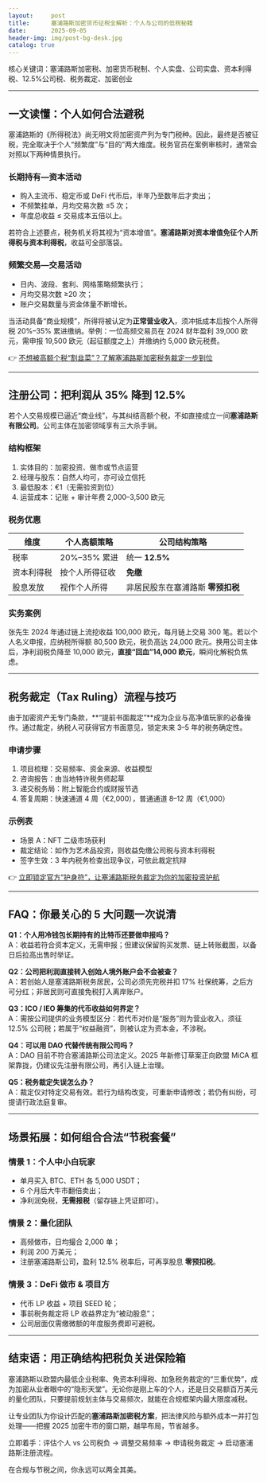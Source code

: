 ```yaml
---
layout:     post
title:      塞浦路斯加密货币征税全解析：个人与公司的低税秘籍
date:       2025-09-05
header-img: img/post-bg-desk.jpg
catalog: true
---
```


核心关键词：塞浦路斯加密税、加密货币税制、个人实盘、公司实盘、资本利得税、12.5%公司税、税务裁定、加密创业

---

## 一文读懂：个人如何合法避税

塞浦路斯的《所得税法》尚无明文将加密资产列为专门税种。因此，最终是否被征税，完全取决于个人“频繁度”与“目的”两大维度。税务官员在案例审核时，通常会对照以下两种情景执行。

### 长期持有—资本活动
- 购入主流币、稳定币或 DeFi 代币后，半年乃至数年后才卖出；
- 不频繁挂单，月均交易次数 ≤5 次；
- 年度总收益 ≤ 交易成本五倍以上。

若符合上述要点，税务机关将其视为“资本增值”。**塞浦路斯对资本增值免征个人所得税与资本利得税**，收益可全部落袋。

### 频繁交易—交易活动
- 日内、波段、套利、网格策略频繁执行；
- 月均交易次数 ≥20 次；
- 账户交易数量与资金体量不断增长。

当活动具备“商业规模”，所得将被认定为**正常营业收入**，须冲抵成本后按个人所得税 20%–35% 累进缴纳。举例：一位高频交易员在 2024 财年盈利 39,000 欧元，需申报 19,500 欧元（起征额度之上）并缴纳约 5,000 欧元税费。

👉 [不想被高额个税“割韭菜”？了解塞浦路斯加密税务裁定一步到位](https://www.okx.com)

---

## 注册公司：把利润从 35% 降到 12.5%

若个人交易规模已逼近“商业线”，与其纠结高额个税，不如直接成立一间**塞浦路斯有限公司**。公司主体在加密领域享有三大杀手锏。

### 结构框架
1. 实体目的：加密投资、做市或节点运营
2. 经理与股东：自然人均可，亦可设立信托
3. 最低股本：€1（无需验资到位）
4. 运营成本：记账 + 审计年费 2,000–3,500 欧元

### 税务优惠
| 维度 | 个人高额策略 | 公司结构策略 |
|---|---|---|
| 税率 | 20%–35% 累进 | 统一 **12.5%** |
| 资本利得税 | 按个人所得征收 | **免缴** |
| 股息发放 | 视作个人所得 | 非居民股东在塞浦路斯 **零预扣税** |

### 实务案例
张先生 2024 年通过链上流挖收益 100,000 欧元，每月链上交易 300 笔。若以个人名义申报，应纳税所得额 80,500 欧元，税负高达 24,000 欧元。换用公司主体后，净利润税负降至 10,000 欧元，**直接“回血”14,000 欧元**，瞬间化解税负焦虑。

---

## 税务裁定（Tax Ruling）流程与技巧

由于加密资产无专门条款，**“提前书面裁定”**成为企业与高净值玩家的必备操作。通过裁定，纳税人可获得官方书面意见，锁定未来 3–5 年的税务确定性。

### 申请步骤
1. 项目梳理：交易频率、资金来源、收益模型
2. 咨询报告：由当地特许税务师起草
3. 递交税务局：附上智能合约或财报节选
4. 答复周期：快速通道 4 周（€2,000），普通通道 8–12 周（€1,000）

### 示例表
- 场景 A：NFT 二级市场获利
- 裁定结论：如作为艺术品投资，则收益免缴公司税与资本利得税
- 签字生效：3 年内税务检查出现争议，可依此裁定抗辩

👉 [立即锁定官方“护身符”，让塞浦路斯税务裁定为你的加密投资护航](https://www.okx.com)

---

## FAQ：你最关心的 5 大问题一次说清

**Q1：个人用冷钱包长期持有的比特币还要做申报吗？**  
A：收益若符合资本定义，无需申报；但建议保留购买发票、链上转账截图，以备日后拉高出售时举证。

**Q2：公司把利润直接转入创始人境外账户会不会被查？**  
A：若创始人是塞浦路斯税务居民，公司必须先完税并扣 17% 社保统筹，之后方可分红；非居民则可直接免税打入离岸账户。

**Q3：ICO / IEO 筹集的代币收益如何界定？**  
A：需按公司提供的业务模型区分：若代币对价是“服务”则为营业收入，须征 12.5% 公司税；若属于“权益融资”，则被认定为资本金，不涉税。

**Q4：可以用 DAO 代替传统有限公司吗？**  
A：DAO 目前不符合塞浦路斯公司法定义。2025 年新修订草案正向欧盟 MiCA 框架靠拢，仍建议先注册有限公司，再引入链上治理。

**Q5：税务裁定失误怎么办？**  
A：裁定仅对特定交易有效。若行为结构改变，可重新申请修改；若仍有纠纷，可提请行政法庭复审。

---

## 场景拓展：如何组合合法“节税套餐”

### 情景 1：个人中小白玩家
- 单月买入 BTC、ETH 各 5,000 USDT；
- 6 个月后大牛市翻倍卖出；
- 净利润免税，**无需报税**（留存链上凭证即可）。

### 情景 2：量化团队
- 高频做市，日均撮合 2,000 单；
- 利润 200 万美元；
- 注册塞浦路斯公司，盈利 12.5% 税率后，可再享股息 **零预扣税**。

### 情景 3：DeFi 做市 & 项目方
- 代币 LP 收益 + 项目 SEED 轮；
- 事前税务裁定将 LP 收益界定为“被动股息”；
- 公司层面仅需缴微额的年度服务费即可避税。

---

## 结束语：用正确结构把税负关进保险箱

塞浦路斯以欧盟内最低企业税率、免资本利得税、加急税务裁定的“三重优势”，成为加密从业者眼中的“隐形天堂”。无论你是刚上车的个人，还是日交易额百万美元的量化团队，只要提前规划主体与交易频次，就能在合规框架内最大限度减税。

让专业团队为你设计匹配的**塞浦路斯加密税方案**，把法律风险与额外成本一并打包处理——把握 2025 加密牛市的窗口期，越早布局，节省越多。

立即着手：评估个人 vs 公司税负 → 调整交易频率 → 申请税务裁定 → 启动塞浦路斯注册流程。

在合规与节税之间，你永远可以两全其美。